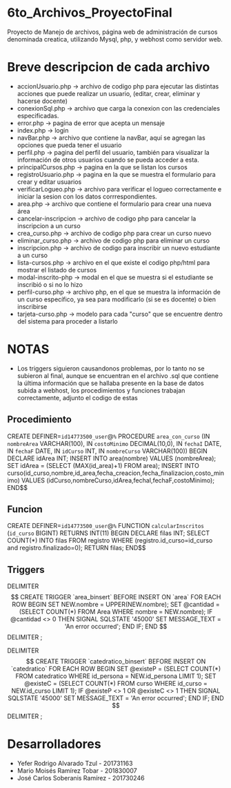 # 6to_Archivos_ProyectoFinal

Proyecto de Manejo de archivos, página web de administración de cursos denominada creatica, utilizando Mysql, php, y webhost como servidor web.

# Breve descripcion de cada archivo

* accionUsuario.php -> archivo de codigo php para ejecutar las distintas acciones que puede realizar un usuario, (editar, crear, eliminar y hacerse docente)
* conexionSql.php -> archivo que carga la conexion con las credenciales especificadas.
* error.php -> pagina de error que acepta un mensaje
* index.php -> login
* navBar.php -> archivo que contiene la navBar, aquí se agregan las opciones que pueda tener el usuario
* perfil.php -> pagina del perfil del usuario, también para visualizar la información de otros usuarios cuando se pueda acceder a esta.
* principalCursos.php -> pagina en la que se listan los cursos
* registroUsuario.php -> pagina en la que se muestra el formulario para crear y editar usuarios
* verificarLogueo.php -> archivo para verificar el logueo correctamente e iniciar la sesion con los datos corrrespondientes.
* area.php -> archivo que contiene el formulario para crear una nueva área
* cancelar-inscripcion -> archivo de codigo php para cancelar la inscripcion a un curso
* crea_curso.php -> archivo de codigo php para crear un curso nuevo
* eliminar_curso.php -> archivo de codigo php para eliminar un curso
* inscripcion.php -> archivo de codigo para inscribir un nuevo estudiante a un curso
* lista-cursos.php -> archivo en el que existe el codigo php/html para mostrar el listado de cursos
* modal-inscrito-php -> modal en el que se muestra si el estudiante se inscribió o si no lo hizo
* perfil-curso.php -> archivo php, en el que se muestra la información de un curso específico, ya sea para modificarlo (si se es docente) o bien inscribirse
* tarjeta-curso.php -> modelo para cada "curso" que se encuentre dentro del sistema para proceder a listarlo

# NOTAS

* Los triggers siguieron causandonos problemas, por lo tanto no se subieron al final, aunque se encuentran en el archivo .sql que contiene la última información que se hallaba presente en la base de datos subida a webhost, los procedimientos y funciones trabajan correctamente, adjunto el codigo de estas

## Procedimiento

CREATE DEFINER=`id14773500_user`@`%` PROCEDURE `area_con_curso` (IN `nombreArea` VARCHAR(100), IN `costoMinimo` DECIMAL(10,0), IN `fechaI` DATE, IN `fechaF` DATE, IN `idCurso` INT, IN `nombreCurso` VARCHAR(100))  BEGIN
    DECLARE idArea INT;
	INSERT INTO area(nombre) VALUES (nombreArea);
    SET idArea = (SELECT (MAX(id_area)+1) FROM area);
    INSERT INTO curso(id_curso,nombre,id_area,fecha_creacion,fecha_finalizacion,costo_minimo) VALUES (idCurso,nombreCurso,idArea,fechaI,fechaF,costoMinimo);
END$$

## Funcion

CREATE DEFINER=`id14773500_user`@`%` FUNCTION `calcularInscritos` (`id_curso` BIGINT) RETURNS INT(11) BEGIN 
    DECLARE filas INT; 
    SELECT COUNT(*) INTO filas FROM registro WHERE (registro.id_curso=id_curso and registro.finalizado=0); 
    RETURN filas; 
END$$

## Triggers

DELIMITER $$
CREATE TRIGGER `area_binsert` BEFORE INSERT ON `area` FOR EACH ROW BEGIN 
		SET NEW.nombre = UPPER(NEW.nombre); 
		SET @cantidad = (SELECT COUNT(*) FROM Area WHERE nombre = NEW.nombre); 
		IF @cantidad <> 0 THEN 
			SIGNAL SQLSTATE '45000' SET MESSAGE_TEXT = 'An error occurred'; 
		END IF; 
	END
$$
DELIMITER ;

DELIMITER $$
CREATE TRIGGER `catedratico_binsert` BEFORE INSERT ON `catedratico` FOR EACH ROW BEGIN 
		SET @existeP = (SELECT COUNT(*) FROM catedratico WHERE id_persona = NEW.id_persona LIMIT 1); 
        SET @existeC = (SELECT COUNT(*) FROM curso WHERE id_curso = NEW.id_curso LIMIT 1); 
        IF @existeP <> 1 OR @existeC <> 1 THEN 
			SIGNAL SQLSTATE '45000' SET MESSAGE_TEXT = 'An error occurred'; 
        END IF; 
	END
$$
DELIMITER ;

# Desarrolladores

* Yefer Rodrigo Alvarado Tzul - 201731163
* Mario Moisés Ramírez Tobar - 201830007
* José Carlos Soberanis Ramírez - 201730246
